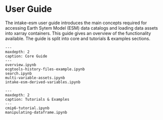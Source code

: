 # User Guide

The intake-esm user guide introduces the main concepts required for accessing Earth Sytem Model (ESM) data catalogs and loading data assets into xarray containers. This guide gives an overview of the functionality available. The guide is split into core and tutorials & examples sections.

```{toctree}
---
maxdepth: 2
caption: Core Guide
---
overview.ipynb
ecgtools-history-files-example.ipynb
search.ipynb
multi-variable-assets.ipynb
intake-esm-derived-variables.ipynb
```

```{toctree}
---
maxdepth: 2
caption: Tutorials & Examples
---
cmip6-tutorial.ipynb
manipulating-dataframe.ipynb
```
